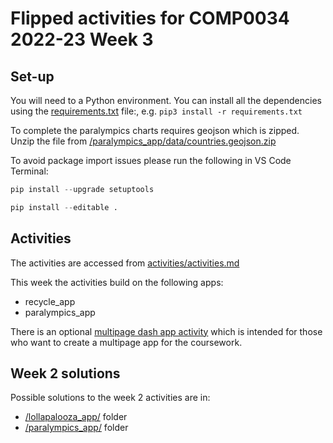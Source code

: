 # Flipped activities for COMP0034 2022-23 Week 3

## Set-up

You will need to a Python environment. You can install all the dependencies using the [requirements.txt](/requirements.txt) file:, e.g. `pip3 install -r requirements.txt`

To complete the paralympics charts requires geojson which is zipped. Unzip the file from [/paralympics_app/data/countries.geojson.zip](/paralympics_app/data/countries.geojson.zip)

To avoid package import issues please run the following in VS Code Terminal:

```python
pip install --upgrade setuptools

pip install --editable .
```

## Activities

The activities are accessed from [activities/activities.md](/activities/activities.md)

This week the activities build on the following apps:

- recycle_app
- paralympics_app

There is an optional [multipage dash app activity](/activities/multi_page_dash_app.md) which is intended for those who want to create a multipage app for the coursework.

## Week 2 solutions

Possible solutions to the week 2 activities are in:

- [/lollapalooza_app/](/lollapalooza_app/) folder
- [/paralympics_app/](/paralympics_app/) folder
